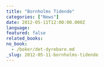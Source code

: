 ```yaml
---
title: "Bornholms Tidende"
categories: ["News"]
date: 2012-05-11T12:00:00.000Z
language:
featured: false
related_books:
no_book:
  - /boker/det-dyrebare.md
_slug: 2012-05-11-bornholms-tidende
---
```

